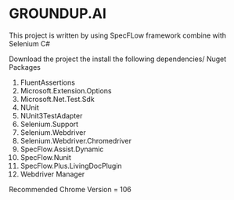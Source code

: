 # GROUNDUP.AI

This project is written by using SpecFLow framework combine with Selenium C#

Download the project the install the following dependencies/ Nuget Packages
 1. FluentAssertions
 2. Microsoft.Extension.Options
 3. Microsoft.Net.Test.Sdk
 4. NUnit
 5. NUnit3TestAdapter
 6. Selenium.Support
 7. Selenium.Webdriver
 8. Selenium.Webdriver.Chromedriver
 9. SpecFlow.Assist.Dynamic 
10. SpecFlow.Nunit
11. SpecFlow.Plus.LivingDocPlugin
12. Webdriver Manager


Recommended Chrome Version = 106
